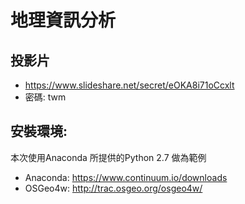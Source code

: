 # 地理資訊分析

## 投影片

- https://www.slideshare.net/secret/eOKA8i71oCcxlt
- 密碼: twm

## 安裝環境: 

本次使用Anaconda 所提供的Python 2.7 做為範例 

- Anaconda: https://www.continuum.io/downloads
- OSGeo4w: http://trac.osgeo.org/osgeo4w/
